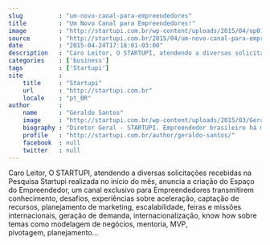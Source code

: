 ```yaml
---
slug          : "um-novo-canal-para-empreendedores"
title         : "Um Novo Canal para Empreendedores!"
image         : "http://startupi.com.br/wp-content/uploads/2015/04/op01_v31-622x250.jpg"
source        : "http://startupi.com.br/2015/04/um-novo-canal-para-empreendedores/"
date          : "2015-04-24T17:18:01-03:00"
description   : "Caro Leitor, O STARTUPI, atendendo a diversas solicitações recebidas na Pesquisa Startupi realizada no início do mês, anuncia a criação do Espaço do Empreendedor, um canal exclusivo para Empreendedores transmitirem conhecimento, desafios, experiências sobre aceleração, captação de recursos, planejamento de marketing, escalabilidade, feiras e missões internacionais, geração de demanda, internacionalização, know how sobre temas como modelagem de negócios, mentoria, MVP, pivotagem, planejamento..."
categories    : ['business']
tags          : ['Startupi']
site          :
    title     : "Startupi"
    url       : "http://startupi.com.br"
    locale    : "pt_BR"
author        :
    name      : "Geraldo Santos"
    image     : "http://startupi.com.br/wp-content/uploads/2015/03/Geraldo-Santos_avatar_1427832926-170x170.jpg"
    biography : "Diretor Geral - STARTUPI. Empreendedor brasileiro há mais de 15 anos, atuando no segmento de marketing e eventos, com background em Tecnologia da Informação. Mentor, palestrante e investidor com atuação em Startups desde 2003, quando lançou o primeiro sistema de vídeo-on-demand na América Latina."
    profile   : "http://startupi.com.br/author/geraldo-santos/"
    facebook  : null
    twitter   : null
---
```


Caro Leitor, O STARTUPI, atendendo a diversas solicitações recebidas na Pesquisa Startupi realizada no início do mês, anuncia a criação do Espaço do Empreendedor, um canal exclusivo para Empreendedores transmitirem conhecimento, desafios, experiências sobre aceleração, captação de recursos, planejamento de marketing, escalabilidade, feiras e missões internacionais, geração de demanda, internacionalização, know how sobre temas como modelagem de negócios, mentoria, MVP, pivotagem, planejamento...
